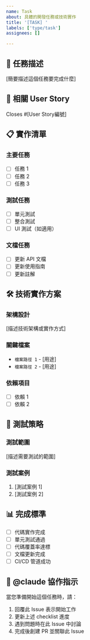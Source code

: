 ```yaml
---
name: Task
about: 具體的開發任務或技術實作
title: '[TASK] '
labels: ['type/task']
assignees: []

---
```


## 🎯 任務描述

[簡要描述這個任務要完成什麼]

## 🔗 相關 User Story

Closes #[User Story編號]

## 📋 實作清單

### 主要任務
- [ ] 任務 1
- [ ] 任務 2
- [ ] 任務 3

### 測試任務
- [ ] 單元測試
- [ ] 整合測試
- [ ] UI 測試（如適用）

### 文檔任務
- [ ] 更新 API 文檔
- [ ] 更新使用指南
- [ ] 更新註解

## 🛠 技術實作方案

### 架構設計
[描述技術架構或實作方式]

### 關鍵檔案
- `檔案路徑 1` - [用途]
- `檔案路徑 2` - [用途]

### 依賴項目
- [ ] 依賴 1
- [ ] 依賴 2

## 🧪 測試策略

### 測試範圍
[描述需要測試的範圍]

### 測試案例
1. [測試案例 1]
2. [測試案例 2]

## 📊 完成標準

- [ ] 代碼實作完成
- [ ] 單元測試通過
- [ ] 代碼覆蓋率達標
- [ ] 文檔更新完成
- [ ] CI/CD 管道成功

## 🔄 @claude 協作指示

當您準備開始這個任務時，請：
1. 回覆此 Issue 表示開始工作
2. 更新上述 checklist 進度
3. 遇到問題時在此 Issue 中討論
4. 完成後創建 PR 並關聯此 Issue
